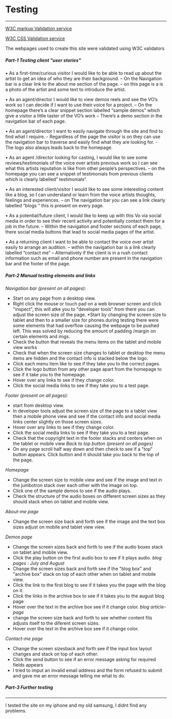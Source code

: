 # Testing
***
[W3C markup Validation service](https://validator.w3.org/)

[W3C CSS Validation service](https://jigsaw.w3.org/css-validator/)

The webpages used to create this site were validated using W3C validators 

##### **Part-1**  Testing client "user stories"

•	As a first-time/curious visitor I would like to be able to read up about the artist to get an idea of who they are their background. – On the Navigation bar is a clear link to the about me section of the page. – on this page is a is a photo of the artist and some text to introduce the artist. 

•	As an agent/director I would like to view demos reels and see the VO’s work so I can decide if I want to use their voice for a project. – On the homepage there’s a clear snippet section labelled “sample demos” which give a visitor a little taster of the VO’s work – There’s a demo section in the navigation bar of each page. 

•	As an agent/director I want to easily navigate through the site and find to find what I require. - Regardless of the page the visitor is on they can use the navigation bar to traverse and easily find what they are looking for. - The logo also always leads back to the homepage. 

•	As an agent /director looking for casting, I would like to see some reviews/testimonials of the voice over artists previous work so I can see what this artists reputation is like from other people’s perspectives. – on the homepage you can see a snippet of testimonials from previous clients which is clearly labelled” testimonials“.


•	As an interested client/visitor I would like to see some interesting content like a blog, so I can understand or learn from the voice artists thoughts, feelings and experiences. – on The navigation bar you can see a link clearly labelled “blogs “ this is present on every page. 

•	As a potential/future client, I would like to keep up with this Vo via social media in order to see their recent activity and potentially contact them for a job in the future. – Within the navigation  and footer sections of each page, there social media buttons that lead to social media pages of the artist. 


•	As a returning client I want to be able to contact the voice over artist easily to arrange an audition. – within the navigation bar is a link clearly labelled “contact me” – Alternatively if the client is in a rush contact information such as email and phone number are present in the navigation bar and the footer of the page. 

##### **Part-2** Manual testing elements and links
*Navigation bar (present on all pages):*
* Start on any page from a desktop view.
* Right click the mouse or touch pad on a web browser screen and click "inspect", this will atke you to "developer tools"
from there you can adjust the screen size of the page. 
*Start by changing the screen size to tablet and then to a smaller size for phones.during testing there were some elements that had overflow causing the webpage to be pushed left. This was solved by reducing the amount of padding /margin on certain elements and imgs. 
* Check the button that reveals the menu items on the tablet and mobile view works 
* Check that when the screen size changes to tablet or desktop the menu items are hidden and the contact info is stacked below the logo.
* Click each menu item like to see if they take you to the correct pages. 
* Click the logo button from any other page apart from the homepage to see if it take you to the homepage.
* Hover over any links to see if they change color. 
* Click the social media links to see if they take you to a test page. 

*Footer (present on all pages):*
* start from desktop view.
* In developer tools adjust the screen size of the page to a tablet view then a mobile phone view and see if the contact info and social media links center slightly on those screen sizes.
* Hover over any links to see if they change color. 
* Click the social media links to see if they take you to a test page. 
* Check that the copyright text in the footer stacks and centers when on the tablet or mobile view 
*Back to top button (present on all pages)*
* On any page scroll half way down and then check to see if a "top" button appears.
Click button and it should take you back to the top of the page.


 *Homepage*
 * Change the screen size to mobile view and see if the image and text in the jumbotron stack over each other with the image on top. 
 * Click one of the sample demos to see if the audio plays. 
 * Check the structure of the audio boxes on different screen sizes as they should stack when on tablet and mobile view. 
 
 
 
 *About-me page*
* Change the screen size back and forth see if the image and the text box sizes adjust on mobile and tablet view view. 
 
 *Demos page* 
* Change the screen sizes back and forth to see if the audio boxes stack on tablet and mobile view. 
* Click the play button on the first audio box to see if it plays audio. 
 *blog pages : July and August* 
 * Change the screen sizes back and forth see if the "blog box" and "archive box" stack on top of each other when on tablet and mobile view. 
 * Click the link to the first blog to see if it takes you the page with the blog on it. 
 * Click the links in the archive box to see if it takes you to the august blog page
 * Hover over the text in the archive box see if it change color.
 *blog article-page* 
* change the screen size back and forth to see whether content fits adjusts itself to the diferent screen sizes. 
* Hover over the text in the archive box see if it change color.

 *Contact-me page*
* Change the screen sizesback and forth see if the input box layout changes and stack on top of each other. 
* Click the send button to see if an error message asking for required fields appears
* I tried to imput an invalid email address and the form refused to submit and gave me an error message telling me what to do.
 

##### **Part-3** Further testing 
***
I tested the site on my iphone and my old samsung, I didnt find any problems. 
